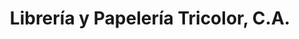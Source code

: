---
title: "Librería y Papelería Tricolor, C.A."
url: /ciudad-guayana-puerto-ordaz/libreria-y-papeleria-tricolor-c-a/
shop: material de oficina
---